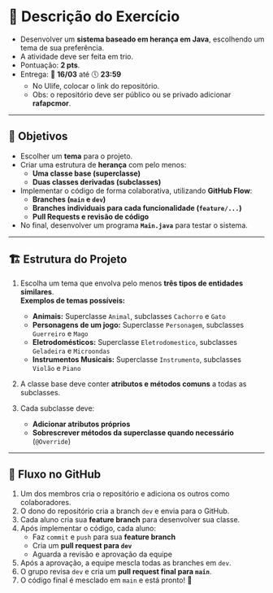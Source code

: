 # 🚀 Descrição do Exercício

- Desenvolver um **sistema baseado em herança em Java**, escolhendo um tema de sua preferência. 
- A atividade deve ser feita em trio.
- Pontuação: **2 pts**.
- Entrega: 📅 **16/03** até 🕔 **23:59**
  - No Ulife, colocar o link do repositório.
  - Obs: o repositório deve ser público ou se privado adicionar **rafapcmor**.

---

## 🎯 Objetivos

- Escolher um **tema** para o projeto.
- Criar uma estrutura de **herança** com pelo menos:
  - **Uma classe base (superclasse)**
  - **Duas classes derivadas (subclasses)**
- Implementar o código de forma colaborativa, utilizando **GitHub Flow**:
  - **Branches (`main` e `dev`)**
  - **Branches individuais para cada funcionalidade (`feature/...`)**
  - **Pull Requests e revisão de código**
- No final, desenvolver um programa **`Main.java`** para testar o sistema.

---

## 🏗️ Estrutura do Projeto

1. Escolha um tema que envolva pelo menos **três tipos de entidades similares**.  
   **Exemplos de temas possíveis:**
   - **Animais:** Superclasse `Animal`, subclasses `Cachorro` e `Gato`
   - **Personagens de um jogo:** Superclasse `Personagem`, subclasses `Guerreiro` e `Mago`
   - **Eletrodomésticos:** Superclasse `Eletrodomestico`, subclasses `Geladeira` e `Microondas`
   - **Instrumentos Musicais:** Superclasse `Instrumento`, subclasses `Violão` e `Piano`
  

2. A classe base deve conter **atributos e métodos comuns** a todas as subclasses.  
3. Cada subclasse deve:
   - **Adicionar atributos próprios**
   - **Sobrescrever métodos da superclasse quando necessário** (`@Override`)

---

## 🔧 Fluxo no GitHub

1. Um dos membros cria o repositório e adiciona os outros como colaboradores.  
2. O dono do repositório cria a branch `dev` e envia para o GitHub.  
3. Cada aluno cria sua **feature branch** para desenvolver sua classe.  
4. Após implementar o código, cada aluno:
   - Faz `commit` e `push` para sua **feature branch**  
   - Cria um **pull request para `dev`**  
   - Aguarda a revisão e aprovação da equipe  
5. Após a aprovação, a equipe mescla todas as branches em `dev`.  
6. O grupo revisa `dev` e cria um **pull request final para `main`**.  
7. O código final é mesclado em `main` e está pronto! 🚀  
